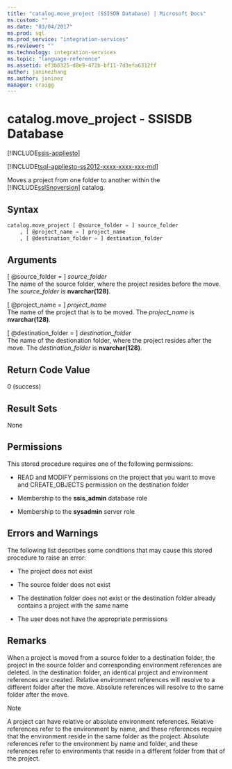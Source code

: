 ```yaml
---
title: "catalog.move_project (SSISDB Database) | Microsoft Docs"
ms.custom: ""
ms.date: "03/04/2017"
ms.prod: sql
ms.prod_service: "integration-services"
ms.reviewer: ""
ms.technology: integration-services
ms.topic: "language-reference"
ms.assetid: ef3b0325-d8e9-472b-bf11-7d3efa6312ff
author: janinezhang
ms.author: janinez
manager: craigg
---
```

# catalog.move_project - SSISDB Database

[!INCLUDE[ssis-appliesto](../../includes/ssis-appliesto-ssvrpluslinux-asdb-asdw-xxx.md)]


[!INCLUDE[tsql-appliesto-ss2012-xxxx-xxxx-xxx-md](../../includes/tsql-appliesto-ss2012-xxxx-xxxx-xxx-md.md)]

  Moves a project from one folder to another within the [!INCLUDE[ssISnoversion](../../includes/ssisnoversion-md.md)] catalog.  
  
## Syntax  
  
```sql  
catalog.move_project [ @source_folder = ] source_folder  
    , [ @project_name = ] project_name  
    , [ @destination_folder = ] destination_folder  
```  
  
## Arguments  
 [ @source_folder = ] *source_folder*  
 The name of the source folder, where the project resides before the move. The *source_folder* is **nvarchar(128)**.  
  
 [ @project_name = ] *project_name*  
 The name of the project that is to be moved. The *project_name* is **nvarchar(128)**.  
  
 [ @destination_folder = ] *destination_folder*  
 The name of the destionation folder, where the project resides after the move. The *destination_folder* is **nvarchar(128)**.  
  
## Return Code Value  
 0 (success)  
  
## Result Sets  
 None  
  
## Permissions  
 This stored procedure requires one of the following permissions:  
  
-   READ and MODIFY permissions on the project that you want to move and CREATE_OBJECTS permission on the destination folder  
  
-   Membership to the **ssis_admin** database role  
  
-   Membership to the **sysadmin** server role  
  
## Errors and Warnings  
 The following list describes some conditions that may cause this stored procedure to raise an error:  
  
-   The project does not exist  
  
-   The source folder does not exist  
  
-   The destination folder does not exist or the destination folder already contains a project with the same name  
  
-   The user does not have the appropriate permissions  
  
## Remarks  
 When a project is moved from a source folder to a destination folder, the project in the source folder and corresponding environment references are deleted. In the destination folder, an identical project and environment references are created. Relative environment references will resolve to a different folder after the move. Absolute references will resolve to the same folder after the move.  
  
> [!NOTE]  
>  A project can have relative or absolute environment references. Relative references refer to the environment by name, and these references require that the environment reside in the same folder as the project. Absolute references refer to the environment by name and folder, and these references refer to environments that reside in a different folder from that of the project.  
  
  
